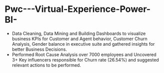 # Pwc---Virtual-Experience-Power-BI-


-	Data Cleaning, Data Mining and Building Dashboards to visualize business KPIs for Customer and Agent behavior, Customer Churn Analysis, Gender balance in executive suite and gathered insights for better Business Decisions.
-	Performed Root Cause Analysis over 7000 employees and Uncovered 3+ Key influencers responsible for Churn rate (26.54%)
and suggested relevant actions to be performed.

